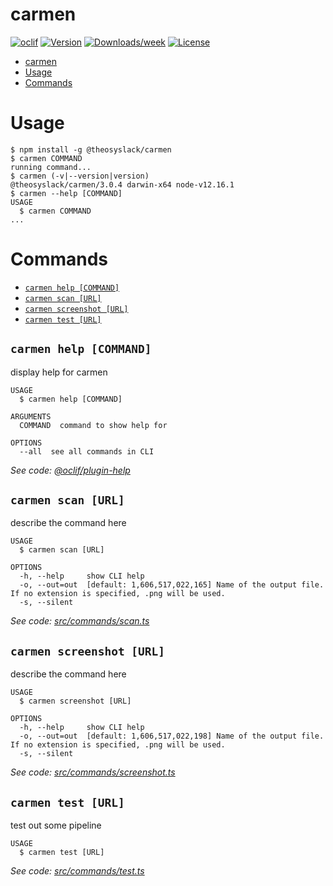 # carmen

[![oclif](https://img.shields.io/badge/cli-oclif-brightgreen.svg)](https://oclif.io)
[![Version](https://img.shields.io/npm/v/@theosyslack/carmen.svg)](https://npmjs.org/package/@theosyslack/carmen)
[![Downloads/week](https://img.shields.io/npm/dw/@theosyslack/carmen.svg)](https://npmjs.org/package/@theosyslack/carmen)
[![License](https://img.shields.io/npm/l/@theosyslack/carmen.svg)](https://github.com/theosyslack/carmen/blob/master/package.json)

<!-- toc -->
* [carmen](#carmen)
* [Usage](#usage)
* [Commands](#commands)
<!-- tocstop -->

# Usage

<!-- usage -->
```sh-session
$ npm install -g @theosyslack/carmen
$ carmen COMMAND
running command...
$ carmen (-v|--version|version)
@theosyslack/carmen/3.0.4 darwin-x64 node-v12.16.1
$ carmen --help [COMMAND]
USAGE
  $ carmen COMMAND
...
```
<!-- usagestop -->

# Commands

<!-- commands -->
* [`carmen help [COMMAND]`](#carmen-help-command)
* [`carmen scan [URL]`](#carmen-scan-url)
* [`carmen screenshot [URL]`](#carmen-screenshot-url)
* [`carmen test [URL]`](#carmen-test-url)

## `carmen help [COMMAND]`

display help for carmen

```
USAGE
  $ carmen help [COMMAND]

ARGUMENTS
  COMMAND  command to show help for

OPTIONS
  --all  see all commands in CLI
```

_See code: [@oclif/plugin-help](https://github.com/oclif/plugin-help/blob/v2.2.3/src/commands/help.ts)_

## `carmen scan [URL]`

describe the command here

```
USAGE
  $ carmen scan [URL]

OPTIONS
  -h, --help     show CLI help
  -o, --out=out  [default: 1,606,517,022,165] Name of the output file. If no extension is specified, .png will be used.
  -s, --silent
```

_See code: [src/commands/scan.ts](https://github.com/theosyslack/carmen/blob/v3.0.4/src/commands/scan.ts)_

## `carmen screenshot [URL]`

describe the command here

```
USAGE
  $ carmen screenshot [URL]

OPTIONS
  -h, --help     show CLI help
  -o, --out=out  [default: 1,606,517,022,198] Name of the output file. If no extension is specified, .png will be used.
  -s, --silent
```

_See code: [src/commands/screenshot.ts](https://github.com/theosyslack/carmen/blob/v3.0.4/src/commands/screenshot.ts)_

## `carmen test [URL]`

test out some pipeline

```
USAGE
  $ carmen test [URL]
```

_See code: [src/commands/test.ts](https://github.com/theosyslack/carmen/blob/v3.0.4/src/commands/test.ts)_
<!-- commandsstop -->

